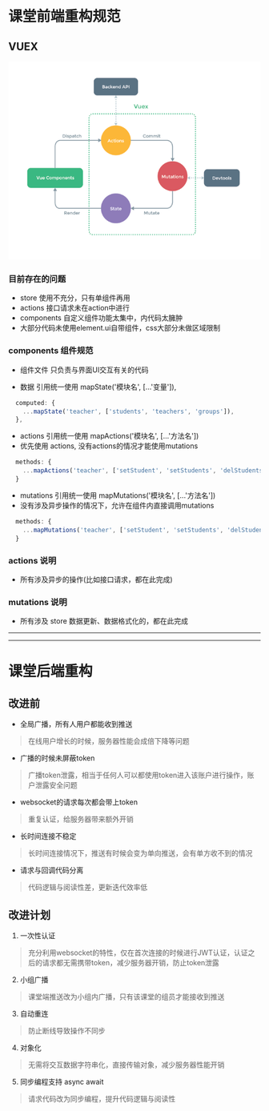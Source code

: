 # 课堂前端重构规范

## VUEX
![vuex](vuex.png)
### 目前存在的问题
- store 使用不充分，只有单组件再用
- actions 接口请求未在action中进行
- components 自定义组件功能太集中，内代码太臃肿
- 大部分代码未使用element.ui自带组件，css大部分未做区域限制


### components 组件规范
- 组件文件 只负责与界面UI交互有关的代码

- 数据 引用统一使用 mapState('模块名', [...'变量']),
```js
  computed: {
    ...mapState('teacher', ['students', 'teachers', 'groups']),
  },
```
- actions 引用统一使用 mapActions('模块名', [...'方法名'])
- 优先使用 actions, 没有actions的情况才能使用mutations
```js
  methods: {
    ...mapActions('teacher', ['setStudent', 'setStudents', 'delStudents'])
  }
```
- mutations 引用统一使用 mapMutations('模块名', [...'方法名'])
- 没有涉及异步操作的情况下，允许在组件内直接调用mutations
```js
  methods: {
    ...mapMutations('teacher', ['setStudent', 'setStudents', 'delStudents'])
  }
```
### actions 说明
- 所有涉及异步的操作(比如接口请求，都在此完成)
### mutations 说明
- 所有涉及 store 数据更新、数据格式化的，都在此完成

----------

------

# 课堂后端重构

## 改进前
- 全局广播，所有人用户都能收到推送
> 在线用户增长的时候，服务器性能会成倍下降等问题

- 广播的时候未屏蔽token
> 广播token泄露，相当于任何人可以都使用token进入该账户进行操作，账户泄露安全问题

- websocket的请求每次都会带上token
> 重复认证，给服务器带来额外开销

- 长时间连接不稳定
> 长时间连接情况下，推送有时候会变为单向推送，会有单方收不到的情况

- 请求与回调代码分离
> 代码逻辑与阅读性差，更新迭代效率低

## 改进计划
1. 一次性认证
> 充分利用websocket的特性，仅在首次连接的时候进行JWT认证，认证之后的请求都无需携带token，减少服务器开销，防止token泄露
2. 小组广播
> 课堂端推送改为小组内广播，只有该课堂的组员才能接收到推送
3. 自动重连
> 防止断线导致操作不同步
4. 对象化
> 无需将交互数据字符串化，直接传输对象，减少服务器性能开销
5. 同步编程支持 async await
> 请求代码改为同步编程，提升代码逻辑与阅读性


